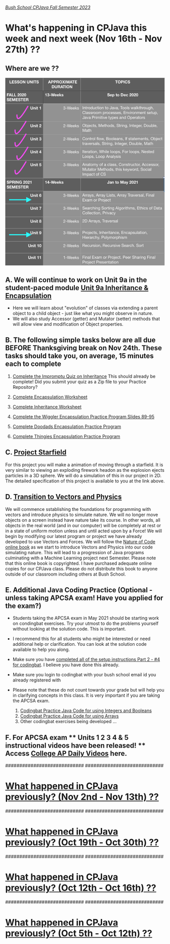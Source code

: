 [_Bush School CPJava Fall Semester 2023_](https://chandrunarayan.github.io/cpjava/)

# What's happening in CPJava this week and next week (Nov 16th - Nov 27th) ??


## Where are we ??
![alt text][wearehere]

## A. We will continue to work on Unit 9a in the student-paced module [Unit 9a Inheritance & Encapsulation](https://docs.google.com/presentation/d/1APHiU8WDTsL6ll2f2R2uBWW79uEhsPXPJZxobfls5lM/edit#slide=id.p1)

* Here we will learn about "evolution" of classes via extending a parent object to a child object - just like what you might observe in nature.
* We will also study Accessor (getter) and Mutator (setter) methods that will allow view and modification of Object properties.

## B. The following simple tasks below are all due BEFORE Thanksgiving break on Nov 24th. These tasks should take you, on average, 15 minutes each to complete

   1. [Complete the Impromptu Quiz on Inheritance](https://classroom.google.com/c/MTI2MDgzMTM2MDgw/a/MjMxNDc5NzgxNTM5/details)
   This should already be complete! Did you submit your quiz as a Zip file to your Practice Repository?

   1. [Complete Encapsulation Worksheet](https://classroom.google.com/c/MTI2MDgzMTM2MDgw/a/MjIyMjY1NjMyOTU1/details)

   1. [Complete Inheritance Worksheet](https://classroom.google.com/c/MTI2MDgzMTM2MDgw/a/MjIyMjgxMjU1MzYy/details)

   1. [Complete the Wiggler Encapsulation Practice Program Slides 89-95](https://docs.google.com/presentation/d/1APHiU8WDTsL6ll2f2R2uBWW79uEhsPXPJZxobfls5lM/edit#slide=id.g4479a0a91b_8_223)

   1. [Complete Doodads Encapsulation Practice Program](https://classroom.google.com/c/MTI2MDgzMTM2MDgw/a/MjIyMjgxMjU1NDA3/details)

   1. [Complete Thingies Encapsulation Practice Program](https://classroom.google.com/c/MTI2MDgzMTM2MDgw/a/MjIyMjgxMjU1NDgx/details)

## C. [Project Starfield](https://github.com/chandrunarayan/Starfield)
For this project you will make a animation of moving through a starfield. It is very similar to viewing an exploding firework headon as the explosion ejects particles in a 3D sphere. We will do a simulation of this in our project in 2D. The detailed specification of this project is available to you at the link above.

## D. [Transition to Vectors and Physics](https://docs.google.com/presentation/d/1H_v-gJwiZyaRqGt4j-gnPoGeW3QGNZEhcqAEEO4Nzf0/edit#slide=id.p)
We will commence sstablishing the foundations for programming with vectors and introduce physics to simulate nature.  We will no longer move objects on a screen instead have nature take its course. In other words, all objects in the real world (and in our computer) will be completely at rest or in a state of uniform motion unless and until acted upon by a Force!  We will begin by modifying our latest program or project we have already developed to use Vectors and Forces.  We will follow the [Nature of Code online book](https://classroom.google.com/c/MTI2MDgzMTM2MDgw/m/MjMyOTg4MzYzNjU0/details) as we start to introduce Vectors and Physics into our code simulating nature.  This will lead to a progression of Java programs culminating with a Machine Learning project next Semester.  Please note that this online book is copyrighted.  I have purchased adequate online copies for our CPJava class.  Please do not distribute this book to anyone outside of our classroom including others at Bush School.
## E. Additional Java Coding Practice (Optional - unless taking APCSA exam! Have you applied for the exam?)
* Students taking the APCSA exam in May 2021 should be starting work on condingbat exercises.  Try your utmost to do the problems yourself without looking at the solution code.  This is important.
* I recommend this for all students who might be interested or need additional help or clarification. You can look at the solution code available to help you along.
* Make sure you have [completed all of the setup instructions Part 2 - #4 for codingbat](https://classroom.google.com/c/MTI2MDgzMTM2MDgw/a/MTI3MDIzMTA3OTY4/details). I believe you have done this already. 
* Make sure you login to codingbat with your bush school email id you already registered with
* Please note that these do not count towards your grade but will help you in clarifying concepts in this class. It is very important if you are taking the APCSA exam.

    1. [Codingbat Practice Java Code for using Integers and Booleans](https://classroom.google.com/c/MTI2MDgzMTM2MDgw/a/MTk3NzI4NzgwMjYx/details)
    1. [Codingbat Practice Java Code for using Arrays](https://classroom.google.com/c/MTI2MDgzMTM2MDgw/a/MTk3NzI4NzgwNDYz/details)
    1. Other codingbat exercises being developed ...

## F. For APCSA exam ** Units 1 2 3 4 & 5 instructional videos have been released! ** Access [College AP Daily Videos](https://apcentral.collegeboard.org/learning-development/ap-classroom/ap-daily) here. 


############################
############################

# [What happened in CPJava previously? (Nov 2nd - Nov 13th) ??](weekofnov2)

############################
############################

# [What happened in CPJava previously? (Oct 19th - Oct 30th) ??](weekofoct19)

############################
############################

# [What happened in CPJava previously? (Oct 12th - Oct 16th) ??](weekofoct12)

############################
############################

# [What happened in CPJava previously? (Oct 5th - Oct 12th) ??](weekofoct5)

[wearehere]: wearehere.png "wearehere"